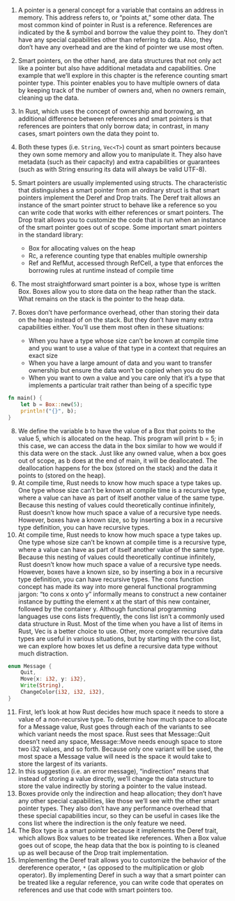 1. A pointer is a general concept for a variable that contains an address in memory. This address refers to, or “points at,” some other data. The most common kind of pointer in Rust is a reference. References are indicated by the & symbol and borrow the value they point to. They don’t have any special capabilities other than referring to data. Also, they don’t have any overhead and are the kind of pointer we use most often.
2. Smart pointers, on the other hand, are data structures that not only act like a pointer but also have additional metadata and capabilities. One example that we’ll explore in this chapter is the reference counting smart pointer type. This pointer enables you to have multiple owners of data by keeping track of the number of owners and, when no owners remain, cleaning up the data.
3. In Rust, which uses the concept of ownership and borrowing, an additional difference between references and smart pointers is that references are pointers that only borrow data; in contrast, in many cases, smart pointers own the data they point to.
4. Both these types (i.e. `String`, `Vec<T>`) count as smart pointers because they own some memory and allow you to manipulate it. They also have metadata (such as their capacity) and extra capabilities or guarantees (such as with String ensuring its data will always be valid UTF-8).
5. Smart pointers are usually implemented using structs. The characteristic that distinguishes a smart pointer from an ordinary struct is that smart pointers implement the Deref and Drop traits. The Deref trait allows an instance of the smart pointer struct to behave like a reference so you can write code that works with either references or smart pointers. The Drop trait allows you to customize the code that is run when an instance of the smart pointer goes out of scope. Some important smart pointers in the standard library:

    - Box<T> for allocating values on the heap
    - Rc<T>, a reference counting type that enables multiple ownership
    - Ref<T> and RefMut<T>, accessed through RefCell<T>, a type that enforces the borrowing rules at runtime instead of compile time

6. The most straightforward smart pointer is a box, whose type is written Box<T>. Boxes allow you to store data on the heap rather than the stack. What remains on the stack is the pointer to the heap data.
7. Boxes don’t have performance overhead, other than storing their data on the heap instead of on the stack. But they don’t have many extra capabilities either. You’ll use them most often in these situations:

    - When you have a type whose size can’t be known at compile time and you want to use a value of that type in a context that requires an exact size
    - When you have a large amount of data and you want to transfer ownership but ensure the data won’t be copied when you do so
    - When you want to own a value and you care only that it’s a type that implements a particular trait rather than being of a specific type

```rust
fn main() {
    let b = Box::new(5);
    println!("{}", b);
}
```

8. We define the variable b to have the value of a Box that points to the value 5, which is allocated on the heap. This program will print b = 5; in this case, we can access the data in the box similar to how we would if this data were on the stack. Just like any owned value, when a box goes out of scope, as b does at the end of main, it will be deallocated. The deallocation happens for the box (stored on the stack) and the data it points to (stored on the heap).
9. At compile time, Rust needs to know how much space a type takes up. One type whose size can’t be known at compile time is a recursive type, where a value can have as part of itself another value of the same type. Because this nesting of values could theoretically continue infinitely, Rust doesn’t know how much space a value of a recursive type needs. However, boxes have a known size, so by inserting a box in a recursive type definition, you can have recursive types.
10. At compile time, Rust needs to know how much space a type takes up. One type whose size can’t be known at compile time is a recursive type, where a value can have as part of itself another value of the same type. Because this nesting of values could theoretically continue infinitely, Rust doesn’t know how much space a value of a recursive type needs. However, boxes have a known size, so by inserting a box in a recursive type definition, you can have recursive types. The cons function concept has made its way into more general functional programming jargon: “to cons x onto y” informally means to construct a new container instance by putting the element x at the start of this new container, followed by the container y. Although functional programming languages use cons lists frequently, the cons list isn’t a commonly used data structure in Rust. Most of the time when you have a list of items in Rust, Vec<T> is a better choice to use. Other, more complex recursive data types are useful in various situations, but by starting with the cons list, we can explore how boxes let us define a recursive data type without much distraction.

```rust
enum Message {
    Quit,
    Move{x: i32, y: i32},
    Write(String),
    ChangeColor(i32, i32, i32),
}
```

11. First, let’s look at how Rust decides how much space it needs to store a value of a non-recursive type. To determine how much space to allocate for a Message value, Rust goes through each of the variants to see which variant needs the most space. Rust sees that Message::Quit doesn’t need any space, Message::Move needs enough space to store two i32 values, and so forth. Because only one variant will be used, the most space a Message value will need is the space it would take to store the largest of its variants.
12. In this suggestion (i.e. an error message), “indirection” means that instead of storing a value directly, we’ll change the data structure to store the value indirectly by storing a pointer to the value instead.
13. Boxes provide only the indirection and heap allocation; they don’t have any other special capabilities, like those we’ll see with the other smart pointer types. They also don’t have any performance overhead that these special capabilities incur, so they can be useful in cases like the cons list where the indirection is the only feature we need.
14. The Box<T> type is a smart pointer because it implements the Deref trait, which allows Box<T> values to be treated like references. When a Box<T> value goes out of scope, the heap data that the box is pointing to is cleaned up as well because of the Drop trait implementation.
15. Implementing the Deref trait allows you to customize the behavior of the dereference operator, `*` (as opposed to the multiplication or glob operator). By implementing Deref in such a way that a smart pointer can be treated like a regular reference, you can write code that operates on references and use that code with smart pointers too.

